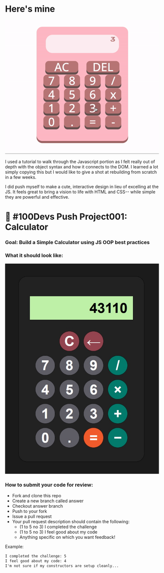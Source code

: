 # Here's mine
![](https://github.com/kensiecodes/100devs-calculator/blob/answer/ezgif-3-91cadcb241.gif?raw=true)

I used a tutorial to walk through the Javascript portion as I felt really out of depth with the object syntax and how it connects to the DOM. I learned a lot simply copying this but I would like to give a shot at rebuilding from scratch in a few weeks. 

I did push myself to make a cute, interactive design in lieu of excelling at the JS. It feels great to bring a vision to life with HTML and CSS-- while simple they are powerful and effective.



# 🔢 #100Devs Push Project001: Calculator

### Goal: Build a Simple Calculator using JS OOP best practices

### What it should look like:

![Calculator](calculator.jpg)

### How to submit your code for review:

- Fork and clone this repo
- Create a new branch called answer
- Checkout answer branch
- Push to your fork
- Issue a pull request
- Your pull request description should contain the following:
  - (1 to 5 no 3) I completed the challenge
  - (1 to 5 no 3) I feel good about my code
  - Anything specific on which you want feedback!

Example:
```
I completed the challenge: 5
I feel good about my code: 4
I'm not sure if my constructors are setup cleanly...
```
